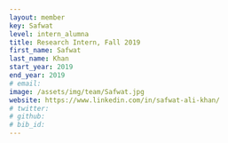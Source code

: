 ```yaml
---
layout: member
key: Safwat
level: intern_alumna
title: Research Intern, Fall 2019
first_name: Safwat
last_name: Khan
start_year: 2019
end_year: 2019
# email: 
image: /assets/img/team/Safwat.jpg
website: https://www.linkedin.com/in/safwat-ali-khan/
# twitter: 
# github: 
# bib_id: 
---
```

